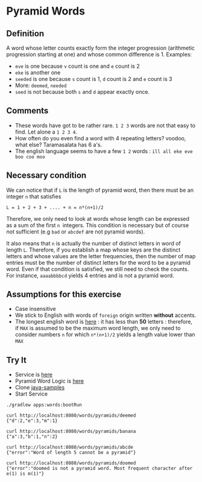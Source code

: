 # Pyramid Words

## Definition
A word whose letter counts exactly form the integer progression (arithmetic progression starting at one)
and whose common difference is 1. Examples:
- `eve` is one because `v` count is one and `e` count is 2
- `eke` is another one
- `seeded` is one because `s` count is 1, `d` count is 2 and `e` count is 3
- More: `deemed`, `needed`
- `seed` is not because both `s` and `d` appear exactly once. 

## Comments
- These words have got to be rather rare. `1 2 3` words are not that easy to find. Let alone a `1 2 3 4`.
- How often do you even find a word with 4 repeating letters? voodoo, what else? Taramasalata has 6 a's. 
- The english language seems to have a few `1 2` words : `ill all eke eve boo coo moo`

## Necessary condition
We can notice that if `L` is the length of pyramid word, then there must be an integer `n` that satisfies
```
L = 1 + 2 + 3 + .... + n = n*(n+1)/2 
```
Therefore, we only need to look at words whose length can be expressed as a sum of the first `n `integers.
This condition is necessary but of course not sufficient (e.g `bad` or `abcdef` are not pyramid words).

It also means that `n` is actually the number of distinct letters in word of length `L`. Therefore, if you establish a map
whose keys are the distinct letters and whose values are the letter frequencies, then the number of map entries must be
the number of distinct letters for the word to be a pyramid word. Even if that condition is satisfied, we still need
to check the counts. For instance, `aaaabbbbcd` yields 4 entries and is not a pyramid word.

## Assumptions for this exercise
- Case insensitive
- We stick to English with words of `foreign` origin written **without** accents.
- The longest english word is [here](https://en.wikipedia.org/wiki/Pneumonoultramicroscopicsilicovolcanoconiosis) :
it has less than **50** letters : therefore, if `MAX` is assumed to be the maximum word length,
we only need to consider numbers `n` for which `n*(n+1)/2` yields a length value lower than `MAX`

## Try It
- Service is [here](../apps/words/src/main/java/com/vnet/apps/words/Controller.java)
- Pyramid Word Logic is [here](../apps/words/src/main/java/com/vnet/apps/words/pyramid/PyramidFinder.java)
- Clone [java-samples](https://github.com/sfogo/java-samples)
- Start Service
```
./gradlew apps:words:bootRun
```

```
curl http://localhost:8080/words/pyramids/deemed
{"d":2,"e":3,"m":1}
```

```
curl http://localhost:8080/words/pyramids/banana
{"a":3,"b":1,"n":2}
```

```
curl http://localhost:8080/words/pyramids/abcde
{"error":"Word of length 5 cannot be a pyramid"}
```

```
curl http://localhost:8080/words/pyramids/doomed
{"error":"doomed is not a pyramid word. Most frequent character after e(1) is m(1)"}
```
